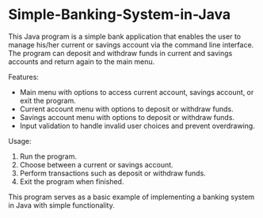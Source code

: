 # Simple-Banking-System-in-Java
This Java program is a simple bank application that enables the user to manage his/her current or savings account via the command line interface. The program can deposit and withdraw funds in current and savings accounts and return again to the main menu.

Features:
- Main menu with options to access current account, savings account, or exit the program.
- Current account menu with options to deposit or withdraw funds.
- Savings account menu with options to deposit or withdraw funds.
- Input validation to handle invalid user choices and prevent overdrawing.

Usage:
1. Run the program.
2. Choose between a current or savings account.
3. Perform transactions such as deposit or withdraw funds.
4. Exit the program when finished.

This program serves as a basic example of implementing a banking system in Java with simple functionality.

